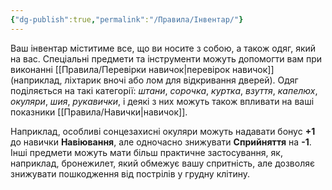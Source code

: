 ```yaml
---
{"dg-publish":true,"permalink":"/Правила/Інвентар/"}
---
```


Ваш інвентар міститиме все, що ви носите з собою, а також одяг, який на вас. Спеціальні предмети та інструменти можуть допомогти вам при виконанні [[Правила/Перевірки навичок\|перевірок навичок]] (наприклад, ліхтарик вночі або лом для відкривання дверей). Одяг поділяється на такі категорії: *штани*, *сорочка*, *куртка*, *взуття*, *капелюх*, *окуляри*, *шия*, *рукавички*, і деякі з них можуть також впливати на ваші показники [[Правила/Навички\|навичок]].

Наприклад, особливі сонцезахисні окуляри можуть надавати бонус **+1** до навички **Навіювання**, але одночасно знижувати **Сприйняття** на **-1**. Інші предмети можуть мати більш практичне застосування, як, наприклад, бронежилет, який обмежує вашу спритність, але дозволяє знижувати пошкодження від пострілів у грудну клітину.